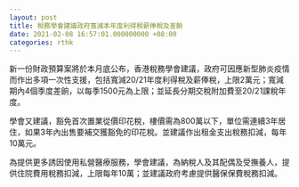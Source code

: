 ```yaml
---
layout: post
title: 稅務學會建議政府寬減本年度利得稅薪俸稅及差餉
date: 2021-02-08 16:57:01.000000000 +08:00
categories: rthk
---
```


新一份財政預算案將於本月底公布，香港稅務學會建議，政府可因應新型肺炎疫情而作出多項一次性支援，包括寬減20/21年度利得稅及薪俸稅，上限2萬元；寬減期內4個季度差餉，以每季1500元為上限；並延長分期交稅附加費至20/21課稅年度。

學會又建議，豁免首次置業從價印花稅，樓價需為800萬以下，單位需連續3年居住，如果3年內出售要補交獲豁免的印花稅。並建議作出租金支出稅務扣減，每年10萬元。

為提供更多誘因使用私營醫療服務，學會建議，為納稅人及其配偶及受撫養人，提供住院費用稅務扣減，上限每年10萬；並建議政府考慮提供醫保保費稅務扣減。
